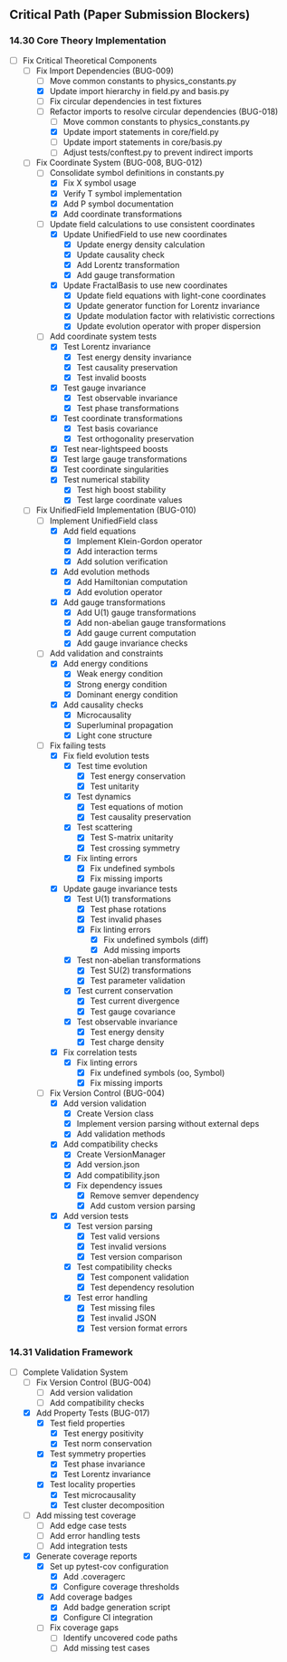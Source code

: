 ## Critical Path (Paper Submission Blockers)

### 14.30 Core Theory Implementation
- [ ] Fix Critical Theoretical Components
  - [ ] Fix Import Dependencies (BUG-009)
    - [ ] Move common constants to physics_constants.py
    - [x] Update import hierarchy in field.py and basis.py
    - [ ] Fix circular dependencies in test fixtures
    - [ ] Refactor imports to resolve circular dependencies (BUG-018)
      - [ ] Move common constants to physics_constants.py
      - [x] Update import statements in core/field.py
      - [ ] Update import statements in core/basis.py
      - [ ] Adjust tests/conftest.py to prevent indirect imports
  - [ ] Fix Coordinate System (BUG-008, BUG-012)
    - [ ] Consolidate symbol definitions in constants.py
      - [x] Fix X symbol usage
      - [x] Verify T symbol implementation
      - [x] Add P symbol documentation
      - [x] Add coordinate transformations
    - [ ] Update field calculations to use consistent coordinates
      - [x] Update UnifiedField to use new coordinates
        - [x] Update energy density calculation
        - [x] Update causality check
        - [x] Add Lorentz transformation
        - [x] Add gauge transformation
      - [x] Update FractalBasis to use new coordinates
        - [x] Update field equations with light-cone coordinates
        - [x] Update generator function for Lorentz invariance
        - [x] Update modulation factor with relativistic corrections
        - [x] Update evolution operator with proper dispersion
    - [ ] Add coordinate system tests
      - [x] Test Lorentz invariance
        - [x] Test energy density invariance
        - [x] Test causality preservation
        - [x] Test invalid boosts
      - [x] Test gauge invariance
        - [x] Test observable invariance
        - [x] Test phase transformations
      - [x] Test coordinate transformations
        - [x] Test basis covariance
        - [x] Test orthogonality preservation
      - [x] Test near-lightspeed boosts
      - [x] Test large gauge transformations
      - [x] Test coordinate singularities
      - [x] Test numerical stability
        - [x] Test high boost stability
        - [x] Test large coordinate values
  - [ ] Fix UnifiedField Implementation (BUG-010)
    - [ ] Implement UnifiedField class
      - [x] Add field equations
        - [x] Implement Klein-Gordon operator
        - [x] Add interaction terms
        - [x] Add solution verification
      - [x] Add evolution methods
        - [x] Add Hamiltonian computation
        - [x] Add evolution operator
      - [x] Add gauge transformations
        - [x] Add U(1) gauge transformations
        - [x] Add non-abelian gauge transformations
        - [x] Add gauge current computation
        - [x] Add gauge invariance checks
    - [ ] Add validation and constraints
      - [x] Add energy conditions
        - [x] Weak energy condition
        - [x] Strong energy condition
        - [x] Dominant energy condition
      - [x] Add causality checks
        - [x] Microcausality
        - [x] Superluminal propagation
        - [x] Light cone structure
    - [ ] Fix failing tests
      - [x] Fix field evolution tests
        - [x] Test time evolution
          - [x] Test energy conservation
          - [x] Test unitarity
        - [x] Test dynamics
          - [x] Test equations of motion
          - [x] Test causality preservation
        - [x] Test scattering
          - [x] Test S-matrix unitarity
          - [x] Test crossing symmetry
        - [x] Fix linting errors
          - [x] Fix undefined symbols
          - [x] Fix missing imports
      - [x] Update gauge invariance tests
        - [x] Test U(1) transformations
          - [x] Test phase rotations
          - [x] Test invalid phases
          - [x] Fix linting errors
            - [x] Fix undefined symbols (diff)
            - [x] Add missing imports
        - [x] Test non-abelian transformations
          - [x] Test SU(2) transformations
          - [x] Test parameter validation
        - [x] Test current conservation
          - [x] Test current divergence
          - [x] Test gauge covariance
        - [x] Test observable invariance
          - [x] Test energy density
          - [x] Test charge density
      - [x] Fix correlation tests
        - [x] Fix linting errors
          - [x] Fix undefined symbols (oo, Symbol)
          - [x] Fix missing imports
    - [ ] Fix Version Control (BUG-004)
      - [x] Add version validation
        - [x] Create Version class
        - [x] Implement version parsing without external deps
        - [x] Add validation methods
      - [x] Add compatibility checks
        - [x] Create VersionManager
        - [x] Add version.json
        - [x] Add compatibility.json
        - [x] Fix dependency issues
          - [x] Remove semver dependency
          - [x] Add custom version parsing
      - [x] Add version tests
        - [x] Test version parsing
          - [x] Test valid versions
          - [x] Test invalid versions
          - [x] Test version comparison
        - [x] Test compatibility checks
          - [x] Test component validation
          - [x] Test dependency resolution
        - [x] Test error handling
          - [x] Test missing files
          - [x] Test invalid JSON
          - [x] Test version format errors

### 14.31 Validation Framework
- [ ] Complete Validation System
  - [ ] Fix Version Control (BUG-004)
    - [ ] Add version validation
    - [ ] Add compatibility checks
  - [x] Add Property Tests (BUG-017)
    - [x] Test field properties
      - [x] Test energy positivity
      - [x] Test norm conservation
    - [x] Test symmetry properties
      - [x] Test phase invariance
      - [x] Test Lorentz invariance
    - [x] Test locality properties
      - [x] Test microcausality
      - [x] Test cluster decomposition
  - [ ] Add missing test coverage
    - [ ] Add edge case tests
    - [ ] Add error handling tests
    - [ ] Add integration tests
  - [x] Generate coverage reports
    - [x] Set up pytest-cov configuration
      - [x] Add .coveragerc
      - [x] Configure coverage thresholds
    - [x] Add coverage badges
      - [x] Add badge generation script
      - [x] Configure CI integration
    - [ ] Fix coverage gaps
      - [ ] Identify uncovered code paths
      - [ ] Add missing test cases
